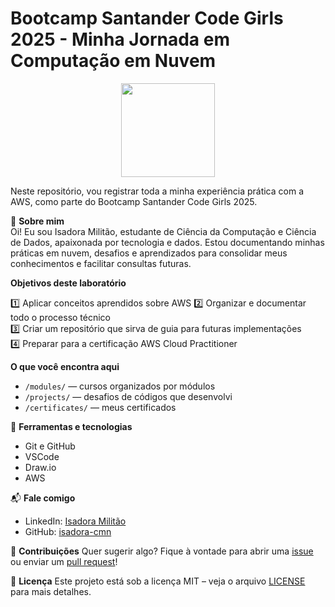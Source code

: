 
# Bootcamp Santander Code Girls 2025 - Minha Jornada em Computação em Nuvem

<p align="center">
  <img src="https://upload.wikimedia.org/wikipedia/commons/9/93/Amazon_Web_Services_Logo.svg" width="150"/>
</p>

Neste repositório, vou registrar toda a minha experiência prática com a AWS, como parte do Bootcamp Santander Code Girls 2025.

📌 **Sobre mim**  
Oi! Eu sou Isadora Militão, estudante de Ciência da Computação e Ciência de Dados, apaixonada por tecnologia e dados. Estou documentando minhas práticas em nuvem, desafios e aprendizados para consolidar meus conhecimentos e facilitar consultas futuras.

**Objetivos deste laboratório**

1️⃣ Aplicar conceitos aprendidos sobre AWS
2️⃣ Organizar e documentar todo o processo técnico  
3️⃣ Criar um repositório que sirva de guia para futuras implementações  
4️⃣ Preparar para a certificação AWS Cloud Practitioner  
 

 **O que você encontra aqui**  
- `/modules/` — cursos organizados por módulos  
- `/projects/` — desafios de códigos que desenvolvi  
- `/certificates/` — meus certificados 


🔧 **Ferramentas e tecnologias**  
- Git e GitHub  
- VSCode  
- Draw.io 
- AWS  

📬 **Fale comigo**  
- LinkedIn: [Isadora Militão](https://www.linkedin.com/in/isadora-milit%C3%A3o-neves-61b85a346/)  
- GitHub: [isadora-cmn](https://github.com/isadora-cmn)  

🤝 **Contribuições**
Quer sugerir algo? Fique à vontade para abrir uma [issue](../../issues) ou enviar um [pull request](../../pulls)!


📄 **Licença**
Este projeto está sob a licença MIT – veja o arquivo [LICENSE](LICENSE) para mais detalhes.
